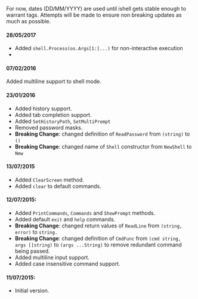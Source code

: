 For now, dates (DD/MM/YYYY) are used until ishell gets stable enough to warrant tags.
Attempts will be made to ensure non breaking updates as much as possible.
#### 28/05/2017
* Added `shell.Process(os.Args[1:]...)` for non-interactive execution
*


#### 07/02/2016
Added multiline support to shell mode.

#### 23/01/2016
* Added history support.
* Added tab completion support.
* Added `SetHistoryPath`, `SetMultiPrompt`
* Removed password masks.
* **Breaking Change**: changed definition of `ReadPassword` from `(string)` to `()`
* **Breaking Change**: changed name of `Shell` constructor from `NewShell` to `New`

#### 13/07/2015
* Added `ClearScreen` method.
* Added `clear` to default commands.

#### 12/07/2015:
* Added `PrintCommands`, `Commands` and `ShowPrompt` methods.
* Added default `exit` and `help` commands.
* **Breaking Change**: changed return values of `ReadLine` from `(string, error)` to `string.`
* **Breaking Change**: changed definition of `CmdFunc` from `(cmd string, args []string)` to `(args ...String)` to remove redundant command being passed.
* Added multiline input support.
* Added case insensitive command support.

#### 11/07/2015:
* Initial version.
